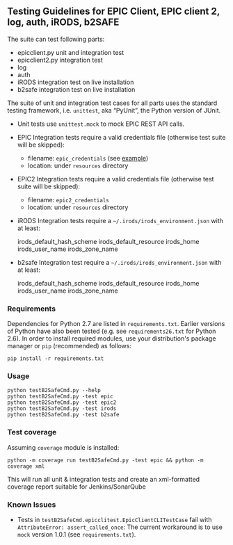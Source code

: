 ## Testing Guidelines for EPIC Client, EPIC client 2, log, auth, iRODS, b2SAFE

The suite can test following parts:
* epicclient.py unit and integration test
* epicclient2.py integration test
* log
* auth
* iRODS integration test on live installation
* b2safe integration test on live installation

The suite of unit and integration test cases for all parts uses the standard testing framework, i.e. `unittest`, aka “PyUnit”, the Python version of JUnit.

* Unit tests use `unittest.mock` to mock EPIC REST API calls.
* EPIC Integration tests require a valid credentials file (otherwise test suite will be skipped):
  * filename: `epic_credentials` (see [example](resources/epic_credentials_example))
  * location: under `resources` directory 
* EPIC2 Integration tests require a valid credentials file (otherwise test suite will be skipped):
  * filename: `epic2_credentials`
  * location: under `resources` directory 
* iRODS Integration tests require a `~/.irods/irods_environment.json` with at least:

    irods_default_hash_scheme
    irods_default_resource
    irods_home
    irods_user_name
    irods_zone_name

* b2safe Integration test require a `~/.irods/irods_environment.json` with at least:

    irods_default_hash_scheme
    irods_default_resource
    irods_home
    irods_user_name
    irods_zone_name

### Requirements

Dependencies for Python 2.7 are listed in `requirements.txt`. Earlier versions of Python have also been tested (e.g. see `requirements26.txt` for Python 2.6). In order to install required modules, use your distribution's package manager or `pip` (recommended) as follows:

    pip install -r requirements.txt

### Usage

    python testB2SafeCmd.py --help
    python testB2SafeCmd.py -test epic
    python testB2SafeCmd.py -test epic2
    python testB2SafeCmd.py -test irods
    python testB2SafeCmd.py -test b2safe

### Test coverage

Assuming `coverage` module is installed:

    python -m coverage run testB2SafeCmd.py -test epic && python -m coverage xml

This will run all unit & integration tests and create an xml-formatted coverage report suitable for Jenkins/SonarQube

### Known Issues

* Tests in `testB2SafeCmd.epicclitest.EpicClientCLITestCase` fail with `AttributeError: assert_called_once`: The current workaround is to use `mock` version 1.0.1 (see `requirements.txt`).
